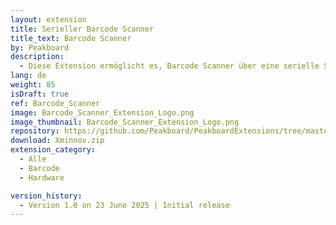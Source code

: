 ```yaml
---
layout: extension
title: Serieller Barcode Scanner
title_text: Barcode Scanner
by: Peakboard
description: 
  - Diese Extension ermöglicht es, Barcode Scanner über eine serielle Schnittstelle auszulesen sowie Befehle an den Scanner zu senden.
lang: de
weight: 85
isDraft: true
ref: Barcode_Scanner
image: Barcode_Scanner_Extension_Logo.png
image_thumbnail: Barcode_Scanner_Extension_Logo.png
repository: https://github.com/Peakboard/PeakboardExtensions/tree/master/Xminnov
download: Xminnov.zip
extension_category:
  - Alle
  - Barcode
  - Hardware

version_history:
  - Version 1.0 on 23 June 2025 | Initial release
---
```

